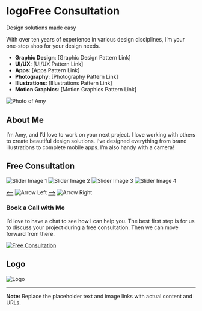 # logoFree Consultation

Design solutions made easy

With over ten years of experience in various design disciplines, I’m your one-stop shop for your design needs.

- **Graphic Design**: [Graphic Design Pattern Link]
- **UI/UX**: [UI/UX Pattern Link]
- **Apps**: [Apps Pattern Link]
- **Photography**: [Photography Pattern Link]
- **Illustrations**: [Illustrations Pattern Link]
- **Motion Graphics**: [Motion Graphics Pattern Link]

![Photo of Amy](link_to_amy_photo.jpg)

## About Me

I’m Amy, and I’d love to work on your next project. I love working with others to create beautiful design solutions. I’ve designed everything from brand illustrations to complete mobile apps. I’m also handy with a camera!

## Free Consultation

![Slider Image 1](link_to_slider_image_1.jpg)
![Slider Image 2](link_to_slider_image_2.jpg)
![Slider Image 3](link_to_slider_image_3.jpg)
![Slider Image 4](link_to_slider_image_4.jpg)

[<--](#) ![Arrow Left](link_to_arrow_left.png) [-->](#) ![Arrow Right](link_to_arrow_right.png)

### Book a Call with Me

I’d love to have a chat to see how I can help you. The best first step is for us to discuss your project during a free consultation. Then we can move forward from there.

[![Free Consultation](link_to_free_consultation_button.png)](link_to_free_consultation_booking_page)

## Logo

![Logo](link_to_logo_image.png)

---

**Note:** Replace the placeholder text and image links with actual content and URLs.
